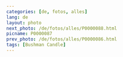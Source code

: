 ```yaml
---
categories: [de, fotos, alles]
lang: de
layout: photo
next_photo: /de/fotos/alles/P0000088.html
picname: P0000087
prev_photo: /de/fotos/alles/P0000086.html
tags: [Bushman Candle]
---
```

